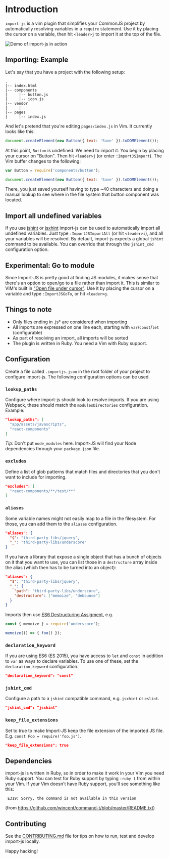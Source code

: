 # Introduction

`import-js` is a vim plugin that simplifies your CommonJS project by
automatically resolving variables in a `require` statement. Use it by placing
the cursor on a variable, then hit `<leader>j` to import it at the top of the
file.

![Demo of import-js in action](https://raw.github.com/trotzig/import-js/master/import-js-demo.gif)

## Importing: Example

Let's say that you have a project with the following setup:

```
.
|-- index.html
|-- components
|     |-- button.js
|     |-- icon.js
|-- vendor
|     |--
|-- pages
|     |-- index.js
```

And let's pretend that you're editing `pages/index.js` in Vim. It currently
looks like this:

```js
document.createElement(new Button({ text: 'Save' }).toDOMElement());
```

At this point, `Button` is undefined. We need to import it. You begin by
placing your cursor on "Button". Then hit `<leader>j` (or enter
`:ImportJSImport`). The Vim buffer changes to the following:

```js
var Button = require('components/button');

document.createElement(new Button({ text: 'Save' }).toDOMElement());
```

There, you just saved yourself having to type ~40 characters and doing a manual
lookup to see where in the file system that button component was located.

## Import all undefined variables

If you use [jshint](http://jshint.com/) or
[jsxhint](https://github.com/STRML/JSXHint/) import-js can be used to
automatically import all undefined variables. Just type `:ImportJSImportAll`
(or hit `<leader>i`), and all your variables will be resolved. By default,
import-js expects a global `jshint` command to be available. You can override
that through the `jshint_cmd` configuration option.

## Experimental: Go to module

Since Import-JS is pretty good at finding JS modules, it makes sense that
there's an option to open/go to a file rather than import it. This is similar
to VIM's built in ["Open file under
cursor"](http://vim.wikia.com/wiki/Open_file_under_cursor). Use it by placing
the cursor on a variable and type `:ImportJSGoTo`, or hit `<leader>g`.

## Things to note

- Only files ending in .js\* are considered when importing
- All imports are expressed on one line each, starting with `var`/`const`/`let`
  (configurable)
- As part of resolving an import, all imports will be sorted
- The plugin is written in Ruby. You need a Vim with Ruby support.

## Configuration

Create a file called `.importjs.json` in the root folder of your project to
configure import-js. The following configuration options can be used.

### `lookup_paths`

Configure where import-js should look to resolve imports. If you are using
Webpack, these should match the `modulesDirectories` configuration. Example:

```json
"lookup_paths": [
  "app/assets/javascripts",
  "react-components"
]
```

*Tip:* Don't put `node_modules` here. Import-JS will find your Node
dependencies through your `package.json` file.

### `excludes`

Define a list of glob patterns that match files and directories that you don't
want to include for importing.

```json
"excludes": [
  "react-components/**/test/**"
]
```

### `aliases`

Some variable names might not easily map to a file in the filesystem. For
those, you can add them to the `aliases` configuration.

```json
"aliases": {
  "$": "third-party-libs/jquery",
  "_": "third-party-libs/underscore"
}
```

If you have a library that expose a single object that has a bunch of objects
on it that you want to use, you can list those in a `destructure` array inside
the alias (which then has to be turned into an object):

```json
"aliases": {
  "$": "third-party-libs/jquery",
  "_": {
    "path": "third-party-libs/underscore",
    "destructure": ["memoize", "debounce"]
  }
}
```

Imports then use [ES6 Destructuring Assigment](https://developer.mozilla.org/en-US/docs/Web/JavaScript/Reference/Operators/Destructuring_assignment),
e.g.

```javascript
const { memoize } = require('underscore');

memoize(() => { foo() });
```

### `declaration_keyword`

If you are using ES6 (ES 2015), you have access to `let` and `const` in addition
to `var` as ways to declare variables. To use one of these, set the
`declaration_keyword` configuration.

```json
"declaration_keyword": "const"
```

### `jshint_cmd`

Configure a path to a `jshint` compatible command, e.g. `jsxhint` or `eslint`.

```json
"jshint_cmd": "jsxhint"
```

### `keep_file_extensions`

Set to true to make Import-JS keep the file extension of the imported JS file.
E.g. `const Foo = require('foo.js')`.

```json
"keep_file_extensions": true
```

## Dependencies

import-js is written in Ruby, so in order to make it work in your Vim you need
Ruby support. You can test for Ruby support by typing `:ruby 1` from within
your Vim. If your Vim doesn't have Ruby support, you'll see something like
this:

```
 E319: Sorry, the command is not available in this version
```

(from https://github.com/wincent/command-t/blob/master/README.txt)

## Contributing

See the
[CONTRIBUTING.md](https://github.com/trotzig/import-js/blob/master/CONTRIBUTING.md)
file for tips on how to run, test and develop import-js locally.

Happy hacking!
